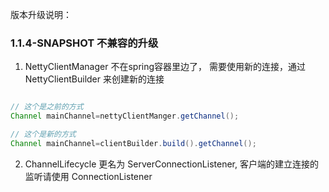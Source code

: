版本升级说明：

### 1.1.4-SNAPSHOT 不兼容的升级

1. NettyClientManager 不在spring容器里边了， 需要使用新的连接，通过 NettyClientBuilder 来创建新的连接

```java

// 这个是之前的方式
Channel mainChannel=nettyClientManger.getChannel();

// 这个是新的方式
Channel mainChannel=clientBuilder.build().getChannel();

```

2. ChannelLifecycle 更名为 ServerConnectionListener, 客户端的建立连接的监听请使用 ConnectionListener 
